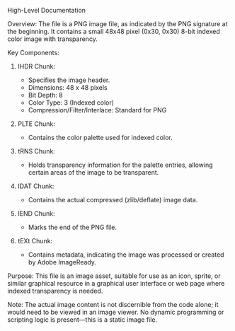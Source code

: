 High-Level Documentation

Overview:
The file is a PNG image file, as indicated by the PNG signature at the beginning. It contains a small 48x48 pixel (0x30, 0x30) 8-bit indexed color image with transparency.

Key Components:

1. IHDR Chunk:
   - Specifies the image header.
   - Dimensions: 48 x 48 pixels
   - Bit Depth: 8
   - Color Type: 3 (Indexed color)
   - Compression/Filter/Interlace: Standard for PNG

2. PLTE Chunk:
   - Contains the color palette used for indexed color.

3. tRNS Chunk:
   - Holds transparency information for the palette entries, allowing certain areas of the image to be transparent.

4. IDAT Chunk:
   - Contains the actual compressed (zlib/deflate) image data.

5. IEND Chunk:
   - Marks the end of the PNG file.

6. tEXt Chunk:
   - Contains metadata, indicating the image was processed or created by Adobe ImageReady.

Purpose:
This file is an image asset, suitable for use as an icon, sprite, or similar graphical resource in a graphical user interface or web page where indexed transparency is needed.

Note:
The actual image content is not discernible from the code alone; it would need to be viewed in an image viewer. No dynamic programming or scripting logic is present—this is a static image file.